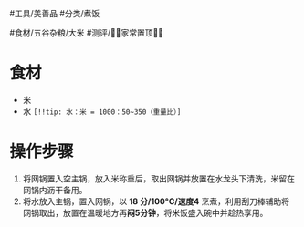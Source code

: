 #工具/美善品 
#分类/煮饭 
 
#食材/五谷杂粮/大米 
#测评/📌📌家常置顶📌📌

# 食材

- 米
- 水
`[!!tip: 水：米 = 1000：50~350（重量比）]`

# 操作步骤

1. 将网锅置入空主锅，放入米称重后，取出网锅并放置在水龙头下清洗，米留在网锅内沥干备用。
2. 将水放入主锅，置入网锅，以 **18 分/100°C/速度4** 烹煮，利用刮刀棒辅助将网锅取出，放置在温暖地方再**闷5分钟**，将米饭盛入碗中并趁热享用。